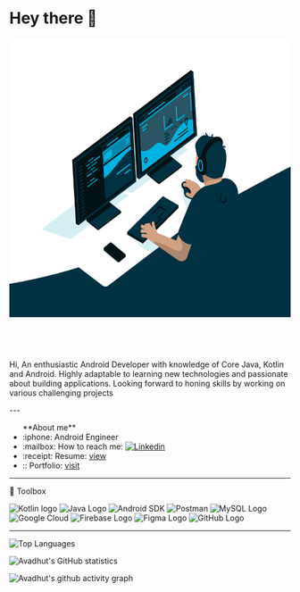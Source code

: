 # Hey there :wave:

 <p><a target="_blank" rel="noopener noreferrer" href="https://github.com/lucifernipun22/lucifernipun22/blob/main/code.gif?raw=true"><img align="center" alt="GIF" src="https://github.com/lucifernipun22/lucifernipun22/raw/main/code.gif?raw=true" width="1000" height="500" style="max-width: 100%;"></a>
</p>

</a>

</a>
<p><a target="_blank" rel="noopener noreferrer" href="https://camo.githubusercontent.com/46b87402481e58a98efeca5ca5b0f447133867e09a99673d6217da634cf9bee5/68747470733a2f2f76697369746f722d62616467652e676c697463682e6d652f62616467653f706167655f69643d6c7563696665726e6970756e32322e6c7563696665726e6970756e3232"><img src="https://camo.githubusercontent.com/46b87402481e58a98efeca5ca5b0f447133867e09a99673d6217da634cf9bee5/68747470733a2f2f76697369746f722d62616467652e676c697463682e6d652f62616467653f706167655f69643d6c7563696665726e6970756e32322e6c7563696665726e6970756e3232" alt="" data-canonical-src="https://visitor-badge.glitch.me/badge?page_id=lucifernipun22.lucifernipun22" style="max-width: 100%;"></a></p>
<br>

<p>Hi, An enthusiastic Android Developer with knowledge of Core
Java, Kotlin and Android. Highly adaptable to learning new technologies and
passionate about building applications. Looking forward to honing skills by working on
various challenging projects</p>
---
<ul>
**About me**
 
 
 
<li>:iphone: Android Engineer </li>
<li><g-emoji class="g-emoji" alias="mailbox" fallback-src="https://github.githubassets.com/images/icons/emoji/unicode/1f4eb.png">:mailbox:</g-emoji> How to reach me:
 <a href="https://www.linkedin.com/in/avadhutjc/" rel="nofollow"><img src="https://cdn.worldvectorlogo.com/logos/linkedin-icon-2.svg" alt="Linkedin" width="13" height="13"/></a></li>
 <li>:receipt: Resume: <a href="https://drive.google.com/file/d/1nIT25uU3xTR0NOuETSFygPdtjj8sPWyq/view?usp=sharing">view</a></li>
  
  <li>:: Portfolio: <a href="https://avadhutjc.dorik.io/">visit</a></li>
</ul>


---
🧰 Toolbox

<img src="https://cdn.worldvectorlogo.com/logos/kotlin-1.svg" alt="Kotlin logo" width="42" height="42"/>  <img src="https://cdn4.iconfinder.com/data/icons/logos-and-brands/512/181_Java_logo_logos-512.png" alt="Java Logo" width="50" height="50"/>   <img src="https://cdn1.iconfinder.com/data/icons/logotypes/32/android-512.png" alt="Android SDK" width="50" height="50"/> <img src="https://cdn.worldvectorlogo.com/logos/postman.svg" alt="Postman" width="50" height="50"/> <img src="https://cdn.worldvectorlogo.com/logos/mysql-6.svg" alt="MySQL Logo" width="50" height="50"/>  <img src="https://www.vectorlogo.zone/logos/google_cloud/google_cloud-icon.svg" alt="Google Cloud" width="50" height="50"/>    <img src="https://cdn.worldvectorlogo.com/logos/firebase-1.svg" alt="Firebase Logo" width="50" height="50"/>   <img src="https://cdn.worldvectorlogo.com/logos/figma-1.svg" alt="Figma Logo" width="50" height="50"/> <img src="https://cdn.worldvectorlogo.com/logos/git-icon.svg" alt="GitHub Logo" width="50" height="50"/>    

---

![Top Languages](https://github-readme-stats.vercel.app/api/top-langs/?username=avadhutjc&theme=chartreuse-dark)

![Avadhut's GitHub statistics](https://github-readme-stats.vercel.app/api?username=avadhutjc&show_icons=true&theme=chartreuse-dark)


![Avadhut's github activity graph](https://activity-graph.herokuapp.com/graph?username=avadhutjc&theme=dracula)

